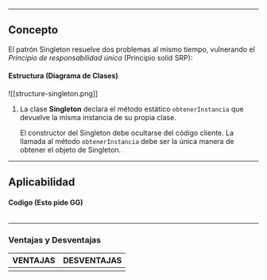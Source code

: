 
---
## Concepto

El patrón Singleton resuelve dos problemas al mismo tiempo, vulnerando el _Principio de responsabilidad única_ (Principio solid SRP):


#### Estructura (Diagrama de Clases)

![[structure-singleton.png]]
1. La clase **Singleton** declara el método estático `obtenerInstancia` que devuelve la misma instancia de su propia clase.

    El constructor del Singleton debe ocultarse del código cliente. La llamada al método `obtenerInstancia` debe ser la única manera de obtener el objeto de Singleton.

---
## Aplicabilidad


#### Codigo (Esto pide GG)

```java

```


---
### Ventajas y Desventajas

| **VENTAJAS** | **DESVENTAJAS** |
| ------------ | --------------- |
|              |                 |

